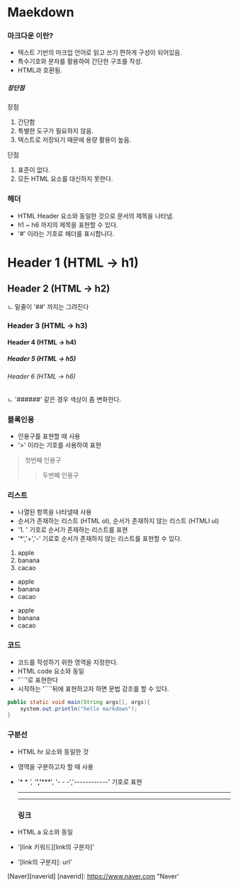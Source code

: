 # Maekdown

### 마크다운 이란?
- 텍스트 기반의 마크업 언어로 읽고 쓰기 편하게 구성이 되어있음.  
- 특수기호와 문자를 활용하여 간단한 구조를 작성.  
- HTML과 호환됨.

##### 장단점  
장점
1. 간단함
2. 특별한 도구가 필요하지 않음.
3. 텍스트로 저장되기 때문에 용량 활용이 높음.

단점  
1. 표준이 없다.
2. 모든 HTML 요소를 대신하지 못한다.

### 헤더
- HTML Header 요소와 동일한 것으로 문서의 제목을 나타냄.
- h1 ~ h6 까지의 제목을 표현할 수 있다.
- '#' 이라는 기호로 헤더를 표시합니다.
# Header 1 (HTML -> h1)
## Header 2 (HTML -> h2)
ㄴ 밑줄이 '##' 까지는 그려진다
### Header 3 (HTML -> h3)
#### Header 4 (HTML -> h4)
##### Header 5 (HTML -> h5)
###### Header 6 (HTML -> h6)
ㄴ '######' 같은 경우 색상이 좀 변화한다.

### 블록인용
- 인용구를 표현할 때 사용
- '>' 이라는 기호를 사용하여 표현
  
> 첫번째 인용구
>> 두번째 인용구

### 리스트
- 나열된 항목을 나타낼때 사용
- 순서가 존재하는 리스트 (HTML ol), 순서가 존재하지 않는 리스트 (HTMLl ul)
- '1. ' 기호로 순서가 존재하는 리스트를 표현
- '*','+','-' 기로호 순서가 존재하지 않는 리스트를 표현할 수 있다.
  
1. apple
2. banana
3. cacao

- apple
- banana
- cacao

+ apple
+ banana
+ cacao
  
### 코드
- 코드를 작성하기 위한 영역을 지정한다.
- HTML code 요소와 동일
- '```'로 표현한다
- 시작하는 '```'뒤에 표현하고자 하면 문법 강조를 할 수 있다.
``` java
public static void main(String args[], args){
    system.out.println("hello markdown");
}
```

### 구분선
- HTML hr 요소와 동일한 것
- 영역을 구분하고자 할 때 사용
- '* * *', '***','*****', '- - -','------------' 기호로 표현
  ***

  - - -

  ### 링크
- HTML a 요소와 동일
- '[link 키워드][link의 구분자]'
- '[link의 구분자]: url'

[Naver][naverid]
[naverid]: https://www.naver.com "Naver'

